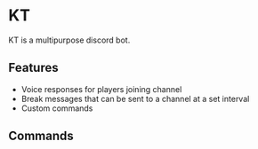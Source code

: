 # KT
KT is a multipurpose discord bot.

## Features
- Voice responses for players joining channel
- Break messages that can be sent to a channel at a set interval
- Custom commands

## Commands
